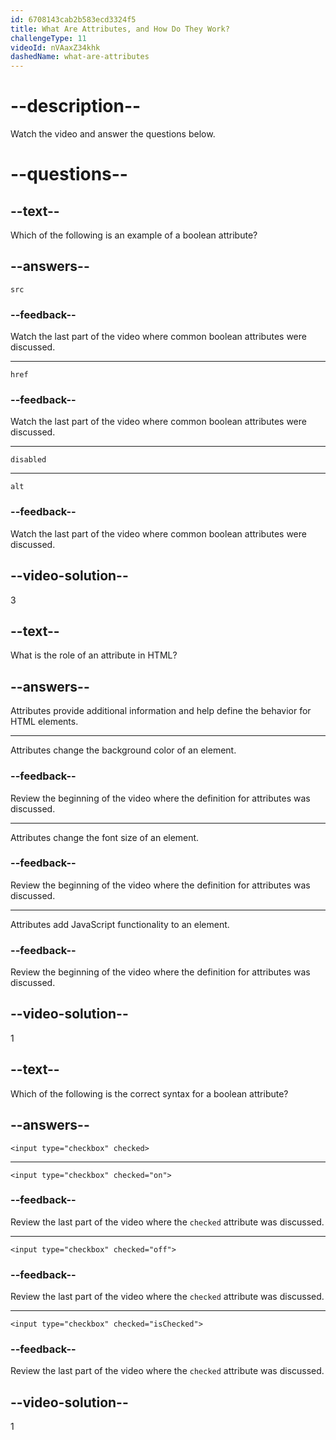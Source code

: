 ```yaml
---
id: 6708143cab2b583ecd3324f5
title: What Are Attributes, and How Do They Work?
challengeType: 11
videoId: nVAaxZ34khk
dashedName: what-are-attributes
---
```


# --description--

Watch the video and answer the questions below.

# --questions--

## --text--

Which of the following is an example of a boolean attribute?

## --answers--

`src`

### --feedback--

Watch the last part of the video where common boolean attributes were discussed.

---

`href`

### --feedback--

Watch the last part of the video where common boolean attributes were discussed.

---

`disabled`

---

`alt`

### --feedback--

Watch the last part of the video where common boolean attributes were discussed.

## --video-solution--

3

## --text--

What is the role of an attribute in HTML?

## --answers--

Attributes provide additional information and help define the behavior for HTML elements.

---

Attributes change the background color of an element.

### --feedback--

Review the beginning of the video where the definition for attributes was discussed.

---

Attributes change the font size of an element.

### --feedback--

Review the beginning of the video where the definition for attributes was discussed.

---

Attributes add JavaScript functionality to an element.

### --feedback--

Review the beginning of the video where the definition for attributes was discussed.

## --video-solution--

1

## --text--

Which of the following is the correct syntax for a boolean attribute?

## --answers--

`<input type="checkbox" checked>`

---

`<input type="checkbox" checked="on">`

### --feedback--

Review the last part of the video where the `checked` attribute was discussed.

---

`<input type="checkbox" checked="off">`

### --feedback--

Review the last part of the video where the `checked` attribute was discussed.

---

`<input type="checkbox" checked="isChecked">`

### --feedback--

Review the last part of the video where the `checked` attribute was discussed.

## --video-solution--

1
